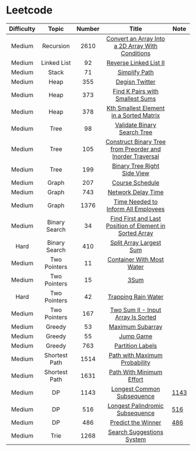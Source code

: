 # Leetcode
| Difficulty | Topic | Number | Title | Note |
|:-----: |:-------:|:------:|:--------:| ---- |
| Medium | Recursion | 2610 | [Convert an Array Into a 2D Array With Conditions](https://leetcode.com/problems/convert-an-array-into-a-2d-array-with-conditions/description/) |  |
| Medium | Linked List | 92 | [Reverse Linked List II](https://leetcode.com/problems/reverse-linked-list-ii/description/) |  |
| Medium | Stack | 71 | [Simplify Path](https://leetcode.com/problems/simplify-path/) |  |
| Medium | Heap | 355 | [Degisn Twitter](https://leetcode.com/problems/design-twitter/) |  |
| Medium | Heap | 373 | [Find K Pairs with Smallest Sums](https://leetcode.com/problems/find-k-pairs-with-smallest-sums/description/) |  |
| Medium | Heap | 378 | [Kth Smallest Element in a Sorted Matrix](https://leetcode.com/problems/kth-smallest-element-in-a-sorted-matrix/) | |
| Medium | Tree | 98 | [Validate Binary Search Tree](https://leetcode.com/problems/validate-binary-search-tree/) |  |
| Medium | Tree | 105 | [Construct Binary Tree from Preorder and Inorder Traversal](https://leetcode.com/problems/construct-binary-tree-from-preorder-and-inorder-traversal/description/) |  |
| Medium | Tree | 199 | [Binary Tree Right Side View](https://leetcode.com/problems/binary-tree-right-side-view/description/) |  |
| Medium | Graph | 207 | [Course Schedule](https://leetcode.com/problems/course-schedule/) | |
| Medium | Graph | 743 | [Network Delay Time](https://leetcode.com/problems/network-delay-time/) | |
| Medium | Graph | 1376 | [Time Needed to Inform All Employees](https://leetcode.com/problems/time-needed-to-inform-all-employees/) | |
| Medium | Binary Search | 34 | [Find First and Last Position of Element in Sorted Array](https://leetcode.com/problems/find-first-and-last-position-of-element-in-sorted-array/) | |
| Hard | Binary Search | 410 | [Split Array Largest Sum](https://leetcode.com/problems/split-array-largest-sum/) | |
| Medium | Two Pointers | 11 | [Container With Most Water](https://leetcode.com/problems/container-with-most-water/description/) |  |
| Medium | Two Pointers | 15 | [3Sum](https://leetcode.com/problems/3sum/) | |
| Hard | Two Pointers | 42 | [Trapping Rain Water](https://leetcode.com/problems/trapping-rain-water/description/) | |
| Medium | Two Pointers | 167 | [Two Sum II - Input Array Is Sorted](https://leetcode.com/problems/two-sum-ii-input-array-is-sorted/) | |
| Medium | Greedy | 53 | [Maximum Subarray](https://leetcode.com/problems/jump-game/) | |
| Medium | Greedy | 55 | [Jump Game](https://leetcode.com/problems/jump-game/) | |
| Medium | Greedy | 763 | [Partition Labels](https://leetcode.com/problems/partition-labels/) | |
| Medium | Shortest Path | 1514 | [Path with Maximum Probability](https://leetcode.com/problems/path-with-maximum-probability/description/) | |
| Medium | Shortest Path | 1631 | [Path With Minimum Effort](https://leetcode.com/problems/path-with-minimum-effort/) | |
| Medium | DP | 1143 | [Longest Common Subsequence](https://leetcode.com/problems/longest-common-subsequence/) | [1143](https://github.com/Cotidie/STEADY/tree/main/Algorithm/Leetcode/1143) |
| Medium | DP | 516 | [Longest Palindromic Subsequence](https://leetcode.com/problems/longest-palindromic-subsequence/)| [516](https://github.com/Cotidie/STEADY/tree/main/Algorithm/Leetcode/516) |
| Medium | DP | 486 | [Predict the Winner](https://leetcode.com/problems/predict-the-winner/) | [486](https://github.com/Cotidie/STEADY/tree/main/Algorithm/Leetcode/486) |
| Medium | Trie | 1268 | [Search Suggestions System](https://leetcode.com/problems/search-suggestions-system/) |  |